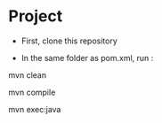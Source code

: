 # Project

- First, clone this repository

- In the same folder as pom.xml, run :
 
mvn clean

mvn compile

mvn exec:java